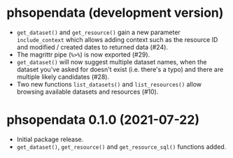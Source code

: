 # phsopendata (development version)

- `get_dataset()` and `get_resource()` gain a new parameter `include_context` 
which allows adding context such as the resource ID and modified / created 
dates to returned data (#24).
- The magrittr pipe (`%>%`) is now exported (#29).
- `get_dataset()` will now suggest multiple dataset names, when the dataset 
you've asked for doesn't exist (i.e. there's a typo) and there are multiple 
likely candidates  (#28).
- Two new functions `list_datasets()` and `list_resources()` allow browsing
available datasets and resources (#10).

# phsopendata 0.1.0 (2021-07-22)

- Initial package release. 
- `get_dataset()`, `get_resource()` and `get_resource_sql()` functions added. 
